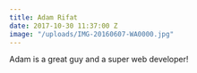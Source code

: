 ```yaml
---
title: Adam Rifat
date: 2017-10-30 11:37:00 Z
image: "/uploads/IMG-20160607-WA0000.jpg"
---
```


Adam is a great guy and a super web developer!